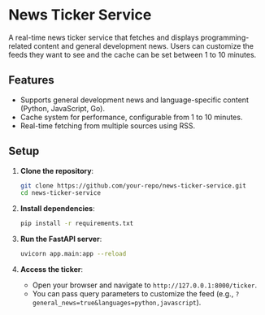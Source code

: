 # News Ticker Service

A real-time news ticker service that fetches and displays programming-related content and general development news. Users can customize the feeds they want to see and the cache can be set between 1 to 10 minutes.

## Features

- Supports general development news and language-specific content (Python, JavaScript, Go).
- Cache system for performance, configurable from 1 to 10 minutes.
- Real-time fetching from multiple sources using RSS.

## Setup

1. **Clone the repository**:

   ```bash
   git clone https://github.com/your-repo/news-ticker-service.git
   cd news-ticker-service
   ```

2. **Install dependencies**:

   ```bash
   pip install -r requirements.txt
   ```

3. **Run the FastAPI server**:

   ```bash
   uvicorn app.main:app --reload
   ```

4. **Access the ticker**:
   - Open your browser and navigate to `http://127.0.0.1:8000/ticker`.
   - You can pass query parameters to customize the feed (e.g., `?general_news=true&languages=python,javascript`).
